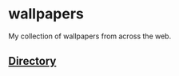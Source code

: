 # wallpapers
My collection of wallpapers from across the web. 

## [Directory](https://github.com/Mason-17/wallpapers/DIRECTORY.md)